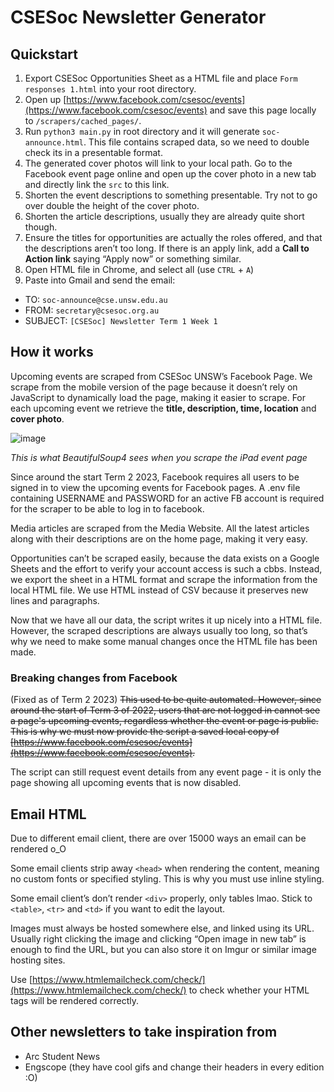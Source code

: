 # CSESoc Newsletter Generator
## Quickstart

1. Export CSESoc Opportunities Sheet as a HTML file and place `Form responses 1.html` into your root directory.
2. Open up [https://www.facebook.com/csesoc/events](https://www.facebook.com/csesoc/events) and save this page locally to `/scrapers/cached_pages/`.
3. Run `python3 main.py` in root directory and it will generate `soc-announce.html`. This file contains scraped data, so we need to double check its in a presentable format.
4. The generated cover photos will link to your local path. Go to the Facebook event page online and open up the cover photo in a new tab and directly link the `src` to this link.
5. Shorten the event descriptions to something presentable. Try not to go over double the height of the cover photo.
6. Shorten the article descriptions, usually they are already quite short though.
7. Ensure the titles for opportunities are actually the roles offered, and that the descriptions aren’t too long. If there is an apply link, add a **Call to Action link** saying “Apply now” or something similar.
8. Open HTML file in Chrome, and select all (use `CTRL` + `A`)
9. Paste into Gmail and send the email:
  - TO: `soc-announce@cse.unsw.edu.au`
  - FROM: `secretary@csesoc.org.au`
  - SUBJECT: `[CSESoc] Newsletter Term 1 Week 1`

## How it works

Upcoming events are scraped from CSESoc UNSW’s Facebook Page. We scrape from the mobile version of the page because it doesn’t rely on JavaScript to dynamically load the page, making it easier to scrape. For each upcoming event we retrieve the **title, description, time, location** and **cover photo**.

![image](https://github.com/csesoc/csesoc-newsletter-generator/assets/79000337/9db415c6-a1ff-4727-8fac-232d8e04cc61)
          
*This is what BeautifulSoup4 sees when you scrape the iPad event page*

Since around the start Term 2 2023, Facebook requires all users to be signed in to view the upcoming events for Facebook pages. A .env file containing USERNAME and PASSWORD for an active FB account is required for the scraper to be able to log in to facebook.

Media articles are scraped from the Media Website. All the latest articles along with their descriptions are on the home page, making it very easy.

Opportunities can’t be scraped easily, because the data exists on a Google Sheets and the effort to verify your account access is such a cbbs. Instead, we export the sheet in a HTML format and scrape the information from the local HTML file. We use HTML instead of CSV because it preserves new lines and paragraphs.

Now that we have all our data, the script writes it up nicely into a HTML file. However, the scraped descriptions are always usually too long, so that’s why we need to make some manual changes once the HTML file has been made.



### Breaking changes from Facebook
(Fixed as of Term 2 2023)
~~This used to be quite automated. However, since around the start of Term 3 of 2022, users that are not logged in cannot see a page's upcoming events, regardless whether the event or page is public. This is why we must now provide the script a saved local copy of [https://www.facebook.com/csesoc/events](https://www.facebook.com/csesoc/events).~~ 

The script can still request event details from any event page - it is only the page showing all upcoming events that is now disabled.

## Email HTML

Due to different email client, there are over 15000 ways an email can be rendered o_O

Some email clients strip away `<head>` when rendering the content, meaning no custom fonts or specified styling. This is why you must use inline styling.

Some email client’s don’t render `<div>` properly, only tables lmao. Stick to `<table>`, `<tr>` and `<td>` if you want to edit the layout.

Images must always be hosted somewhere else, and linked using its URL. Usually right clicking the image and clicking “Open image in new tab” is enough to find the URL, but you can also store it on Imgur or similar image hosting sites.

Use [https://www.htmlemailcheck.com/check/](https://www.htmlemailcheck.com/check/) to check whether your HTML tags will be rendered correctly.

## Other newsletters to take inspiration from

- Arc Student News
- Engscope (they have cool gifs and change their headers in every edition :O)
